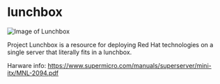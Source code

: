 # lunchbox
![Image of Lunchbox](https://github.com/redhatlunchbox.png)

Project Lunchbox is a resource for deploying Red Hat technologies on a single server that literally fits in a lunchbox.

Harware info: https://www.supermicro.com/manuals/superserver/mini-itx/MNL-2094.pdf
